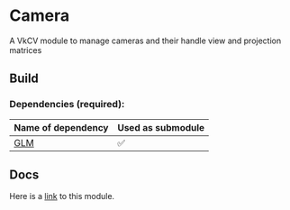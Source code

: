 # Camera

A VkCV module to manage cameras and their handle view and projection matrices

## Build

### Dependencies (required):

| Name of dependency | Used as submodule |
|----------------------------------------------------|---|
| [GLM](https://github.com/g-truc/glm)   | ✅ |

## Docs

Here is a [link](https://vkcv.de/branch/96-dokumentation-vervollstandigen/group__vkcv__camera.html) to this module.
